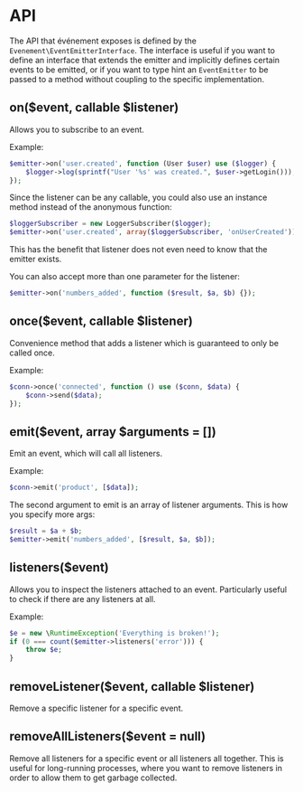 # API

The API that événement exposes is defined by the
`Evenement\EventEmitterInterface`. The interface is useful if you want to
define an interface that extends the emitter and implicitly defines certain
events to be emitted, or if you want to type hint an `EventEmitter` to be
passed to a method without coupling to the specific implementation.

## on($event, callable $listener)

Allows you to subscribe to an event.

Example:

```php
$emitter->on('user.created', function (User $user) use ($logger) {
    $logger->log(sprintf("User '%s' was created.", $user->getLogin()));
});
```

Since the listener can be any callable, you could also use an instance method
instead of the anonymous function:

```php
$loggerSubscriber = new LoggerSubscriber($logger);
$emitter->on('user.created', array($loggerSubscriber, 'onUserCreated'));
```

This has the benefit that listener does not even need to know that the emitter
exists.

You can also accept more than one parameter for the listener:

```php
$emitter->on('numbers_added', function ($result, $a, $b) {});
```

## once($event, callable $listener)

Convenience method that adds a listener which is guaranteed to only be called
once.

Example:

```php
$conn->once('connected', function () use ($conn, $data) {
    $conn->send($data);
});
```

## emit($event, array $arguments = [])

Emit an event, which will call all listeners.

Example:

```php
$conn->emit('product', [$data]);
```

The second argument to emit is an array of listener arguments. This is how you
specify more args:

```php
$result = $a + $b;
$emitter->emit('numbers_added', [$result, $a, $b]);
```

## listeners($event)

Allows you to inspect the listeners attached to an event. Particularly useful
to check if there are any listeners at all.

Example:

```php
$e = new \RuntimeException('Everything is broken!');
if (0 === count($emitter->listeners('error'))) {
    throw $e;
}
```

## removeListener($event, callable $listener)

Remove a specific listener for a specific event.

## removeAllListeners($event = null)

Remove all listeners for a specific event or all listeners all together. This
is useful for long-running processes, where you want to remove listeners in
order to allow them to get garbage collected.
